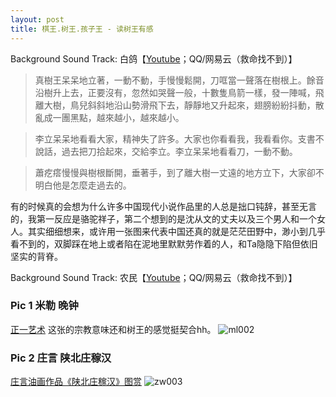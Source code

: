 ```yaml
---
layout: post
title: 棋王.树王.孩子王 - 读树王有感
---
```


Background Sound Track: 白鸽【[Youtube](https://www.youtube.com/watch?v=lNuXbIfwXP4)；QQ/网易云（救命找不到）】

> 真樹王呆呆地立著，一動不動，手慢慢鬆開，刀哐當一聲落在樹根上。餘音沿樹升上去，正要沒有，忽然如哭聲一般，十數隻鳥箭一樣，發一陣喊，飛離大樹，鳥兒斜斜地沿山勢滑飛下去，靜靜地又升起來，翅膀紛紛抖動，散亂成一團黑點，越來越小，越來越小。

> 李立呆呆地看看大家，精神失了許多。大家也你看看我，我看看你。支書不說話，過去把刀拾起來，交給李立。李立呆呆地看看刀，一動不動。

> 蕭疙瘩慢慢與樹根斷開，垂著手，到了離大樹一丈遠的地方立下，大家卻不明白他是怎麼走過去的。

有的时候真的会想为什么许多中国现代小说作品里的人总是拙口钝辞，甚至无言的，我第一反应是骆驼祥子，第二个想到的是沈从文的丈夫以及三个男人和一个女人。其实细细想来，或许用一张图来代表中国还真的就是茫茫田野中，渺小到几乎看不到的，双脚踩在地上或者陷在泥地里默默劳作着的人，和Ta隐隐下陷但依旧坚实的背脊。

Background Sound Track: 农民【[Youtube](https://www.youtube.com/watch?v=3cAabCaRTW8)；QQ/网易云（救命找不到）】

### Pic 1 米勒 晚钟
[正一艺术](https://www.zyzw.com/sjmh051.htm) 这张的宗教意味还和树王的感觉挺契合hh。
![ml002](https://user-images.githubusercontent.com/100028581/220544203-751b4c56-4076-4f89-b7a0-3e0660140a1e.jpg)

### Pic 2 庄言 陕北庄稼汉
[庄言油画作品《陕北庄稼汉》图赏](http://www.cnzihua.cn/mhxs/cnyouhua/27313.html)
![zw003](https://user-images.githubusercontent.com/100028581/220544503-c45cf5be-b428-4a9a-9a66-450284c2a15e.jpg)
